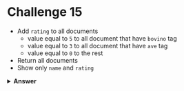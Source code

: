 # Challenge 15
- Add `rating` to all documents
  - value equal to `5` to all document that have `bovino` tag
  - value equal to `3` to all document that have `ave` tag
  - value equal to `0` to the rest
- Return all documents
- Show only `name` and `rating`

<details>
  <summary><strong>Answer</strong></summary>

  ```js
  db.produtos
    .updateMany({}, { $set: { avaliacao: 0 } });

  db.produtos
    .updateMany({ tags: { $all: ["bovino"] } }, { $inc: { avaliacao: 5 } });

  db.produtos
    .updateMany({ tags: { $all: ["ave"] } }, { $inc: { avaliacao: 3 } });

  db.produtos
    .find({}, { _id: 0, nome: 1, avaliacao: 1 });
  ```
</details>